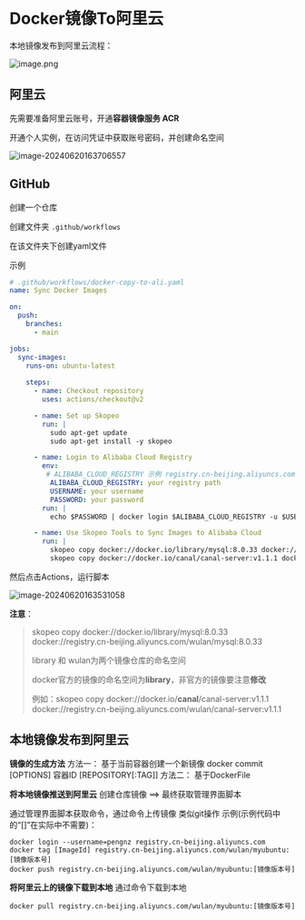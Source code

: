 # Docker镜像To阿里云

本地镜像发布到阿里云流程：

![image.png](https://fastly.jsdelivr.net/gh/LetengZzz/img@main/tc2/img202410212008861.png)

## 阿里云

先需要准备阿里云账号，开通**容器镜像服务 ACR**

开通个人实例，在访问凭证中获取账号密码，并创建命名空间

![image-20240620163706557](https://fastly.jsdelivr.net/gh/LetengZzz/img@main/tc2/img202410212241851.png)

## GitHub

创建一个仓库

创建文件夹 `.github/workflows`

在该文件夹下创建yaml文件

示例

```yaml
# .github/workflows/docker-copy-to-ali.yaml
name: Sync Docker Images

on: 
  push:
    branches:
      - main

jobs:
  sync-images:
    runs-on: ubuntu-latest
    
    steps:
      - name: Checkout repository
        uses: actions/checkout@v2

      - name: Set up Skopeo
        run: |
          sudo apt-get update
          sudo apt-get install -y skopeo

      - name: Login to Alibaba Cloud Registry
        env:
         # ALIBABA_CLOUD_REGISTRY 示例 registry.cn-beijing.aliyuncs.com
          ALIBABA_CLOUD_REGISTRY: your registry path
          USERNAME: your username
          PASSWORD: your password
        run: |
          echo $PASSWORD | docker login $ALIBABA_CLOUD_REGISTRY -u $USERNAME --password-stdin

      - name: Use Skopeo Tools to Sync Images to Alibaba Cloud
        run: |
          skopeo copy docker://docker.io/library/mysql:8.0.33 docker://registry.cn-beijing.aliyuncs.com/wulan/mysql:8.0.33
          skopeo copy docker://docker.io/canal/canal-server:v1.1.1 docker://registry.cn-beijing.aliyuncs.com/wulan/canal-server:v1.1.1
```

然后点击Actions，运行脚本

![image-20240620163531058](https://fastly.jsdelivr.net/gh/LetengZzz/img@main/tc2/img202410212257347.png)



**注意**：

> skopeo copy docker://docker.io/library/mysql:8.0.33 docker://registry.cn-beijing.aliyuncs.com/wulan/mysql:8.0.33
>
> library 和 wulan为两个镜像仓库的命名空间
>
> docker官方的镜像的命名空间为**library**，非官方的镜像要注意**修改**
>
> 例如：skopeo copy docker://docker.io/**canal**/canal-server:v1.1.1 docker://registry.cn-beijing.aliyuncs.com/wulan/canal-server:v1.1.1

## 本地镜像发布到阿里云

**镜像的生成方法**
方法一：
基于当前容器创建一个新镜像
docker commit [OPTIONS] 容器ID [REPOSITORY[:TAG]]
方法二：
基于DockerFile

**将本地镜像推送到阿里云**
创建仓库镜像 ==> 最终获取管理界面脚本

通过管理界面脚本获取命令，通过命令上传镜像
类似git操作
示例(示例代码中的“[]”在实际中不需要)：

```
docker login --username=pengnz registry.cn-beijing.aliyuncs.com
docker tag [ImageId] registry.cn-beijing.aliyuncs.com/wulan/myubuntu:[镜像版本号]
docker push registry.cn-beijing.aliyuncs.com/wulan/myubuntu:[镜像版本号]
```

**将阿里云上的镜像下载到本地**
通过命令下载到本地

```
docker pull registry.cn-beijing.aliyuncs.com/wulan/myubuntu:[镜像版本号]
```



